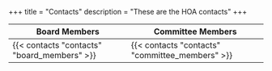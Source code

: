 +++
title = "Contacts"
description = "These are the HOA contacts"
+++


<!-- Please contacted the general inbox at: {{< general_contact >}} -->



<div align="center">
    <table>
    <thead>
    <tr>
    <th>Board Members</th>
    <th>Committee Members</th>
    </tr>
    </thead>
    <tbody>
    <tr>
    <td>{{< contacts "contacts" "board_members" >}}</td>
    <td>{{< contacts "contacts" "committee_members" >}}</td>
    </tr>
    </tbody>
    </table>
</div>
